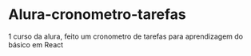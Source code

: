 # Alura-cronometro-tarefas
1 curso da alura, feito um cronometro de tarefas para aprendizagem do básico em React
